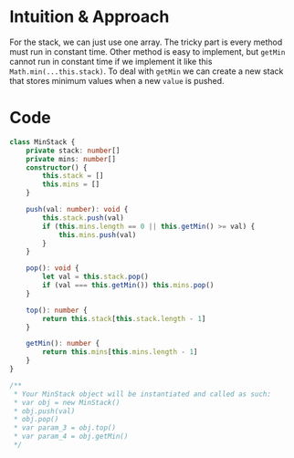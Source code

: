 # Intuition & Approach
For the stack, we can just use one array. The tricky part is every method must run in constant time. Other method is easy to implement, but `getMin` cannot run in constant time if we implement it like this `Math.min(...this.stack)`. To deal with `getMin` we can create a new stack that stores minimum values when a new `value` is pushed.

# Code
```ts
class MinStack {
    private stack: number[]
    private mins: number[]
    constructor() {
        this.stack = []
        this.mins = []
    }

    push(val: number): void {
        this.stack.push(val)
        if (this.mins.length == 0 || this.getMin() >= val) {
            this.mins.push(val)
        }
    }

    pop(): void {
        let val = this.stack.pop()
        if (val === this.getMin()) this.mins.pop()
    }

    top(): number {
        return this.stack[this.stack.length - 1]
    }

    getMin(): number {
        return this.mins[this.mins.length - 1] 
    }
}

/**
 * Your MinStack object will be instantiated and called as such:
 * var obj = new MinStack()
 * obj.push(val)
 * obj.pop()
 * var param_3 = obj.top()
 * var param_4 = obj.getMin()
 */
```